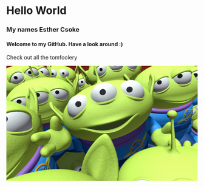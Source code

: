 # Hello World

### My names Esther Csoke

#### Welcome to my GitHub. Have a look around :) 


Check out all the tomfoolery


<p align="center"> 
  <img src="./img/toystory.jpg">
</p>